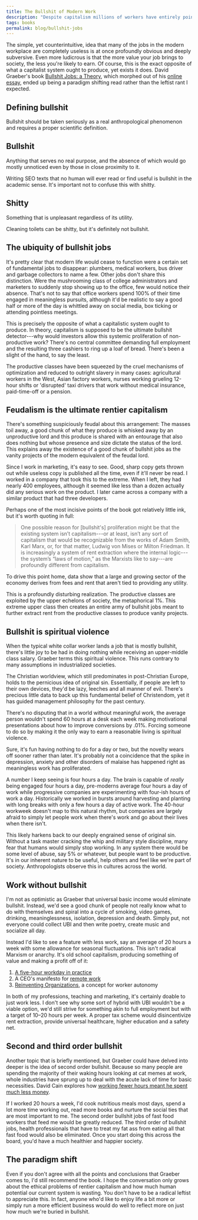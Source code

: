 ```yaml
---
title: The Bullshit of Modern Work 
description: "Despite capitalism millions of workers have entirely pointless jobs." 
tags: books
permalink: blog/bullshit-jobs
--- 
```


The simple, yet counterintuitive, idea that many of the jobs in the modern workplace are completely useless is at once profoundly obvious and deeply subversive. Even more ludicrous is that the more value your job brings to society, the less you're likely to earn. Of course, this is the exact opposite of what a capitalist system ought to produce, yet exists it does. David Graeber's book [Bullshit Jobs: a Theory][bbs], which morphed out of his [online essay][obs], ended up being a paradigm shifting read rather than the leftist rant I expected.

## Defining bullshit 

Bullshit should be taken seriously as a real anthropological phenomenon and requires a proper scientific definition. 

<section class="aside">
<h2>Bullshit</h2>
<p>Anything that serves no real purpose, and the absence of which would go mostly unnoticed even by those in close proximity to it.</p>
</section>

Writing SEO texts that no human will ever read or find useful is bullshit in the academic sense. It's important not to confuse this with shitty. 

<section class="aside">
<h2>Shitty</h2>
<p>Something that is unpleasant regardless of its utility.</p>
</section>

Cleaning toilets can be shitty, but it's definitely not bullshit. 

## The ubiquity of bullshit jobs 

It's pretty clear that modern life would cease to function were a certain set of fundamental jobs to disappear: plumbers, medical workers, bus driver and garbage collectors to name a few. Other jobs don't share this distinction. Were the mushrooming class of college administrators and marketers to suddenly stop showing up to the office, few would notice their absence. That's not to say that office workers spend 100% of their time engaged in meaningless pursuits, although it'd be realistic to say a good half or more of the day is whittled away on social media, box ticking or attending pointless meetings. 

This is precisely the opposite of what a capitalistic system ought to produce. In theory, capitalism is supposed to be the ultimate bullshit detector---why would investors allow this systemic proliferation of non-productive work? There's no central committee demanding full employment and the resulting three cashiers to ring up a loaf of bread. There's been a slight of the hand, to say the least. 

The productive classes have been squeezed by the cruel mechanisms of optimization and reduced to outright slavery in many cases: agricultural workers in the West, Asian factory workers, nurses working grueling 12-hour shifts or 'disrupted' taxi drivers that work without medical insurance, paid-time-off or a pension. 

## Feudalism is the ultimate rentier capitalism 

There's something suspiciously feudal about this arrangement: The masses toil away, a good chunk of what they produce is whisked away by an unproductive lord and this produce is shared with an entourage that also does nothing but whose presence and size dictate the status of the lord. This explains away the existence of a good chunk of bullshit jobs as the vanity projects of the modern equivalent of the feudal lord. 

Since I work in marketing, it's easy to see. Good, sharp copy gets thrown out while useless copy is published all the time, even if it'll never be read. I worked in a company that took this to the extreme. When I left, they had nearly 400 employees, although it seemed like less than a dozen actually did any serious work on the product. I later came across a company with a similar product that had three developers.

Perhaps one of the most incisive points of the book got relatively little ink, but it's worth quoting in full: 

> One possible reason for [bullshit's] proliferation might be that the existing system isn’t capitalism---or at least, isn’t any sort of capitalism that would be recognizable from the works of Adam Smith, Karl Marx, or, for that matter, Ludwig von Mises or Milton Friedman. It is increasingly a system of rent extraction where the internal logic---the system’s “laws of motion,” as the Marxists like to say---are profoundly different from capitalism.

To drive this point home, data show that a large and growing sector of the economy derives from fees and rent that aren't tied to providing any utility. 

This is a profoundly disturbing realization. The productive classes are exploited by the upper echelons of society, the metaphorical 1%. This extreme upper class then creates an entire army of bullshit jobs meant to further extract rent from the productive classes to produce vanity projects. 

## Bullshit is spiritual violence 

When the typical white collar worker lands a job that is mostly bullshit, there's little joy to be had in doing nothing while receiving an upper-middle class salary. Graeber terms this spiritual violence. This runs contrary to many assumptions in industrialized societies. 

The Christian worldview, which still predominates in post-Christian Europe, holds to the pernicious idea of original sin. Essentially, if people are left to their own devices, they'd be lazy, leeches and all manner of evil. There's precious little data to back up this fundamental belief of Christendom, yet it has guided management philosophy for the past century.

There's no disputing that in a world without meaningful work, the average person wouldn't spend 60 hours at a desk each week making motivational presentations about how to improve conversions by .01%. Forcing someone to do so by making it the only way to earn a reasonable living is spiritual violence. 

Sure, it's fun having nothing to do for a day or two, but the novelty wears off sooner rather than later. It's probably not a coincidence that the spike in depression, anxiety and other disorders of malaise has happened right as meaningless work has proliferated.  

A number I keep seeing is four hours a day. The brain is capable of *really* being engaged four hours a day, pre-moderns average four hours a day of work while progressive companies are experimenting with four-ish hours of work a day. Historically we worked in bursts around harvesting and planting with long breaks with only a few hours a day of active work. The 40-hour workweek doesn't map to this natural rhythm, but companies are largely afraid to simply let people work when there's work and go about their lives when there isn't. 

This likely harkens back to our deeply engrained sense of original sin. Without a task master cracking the whip and military style discipline, many fear that humans would simply stop working. In any system there would be some level of abuse, say 5% or whatever, but people want to be productive. It's in our inherent nature to be useful, help others and feel like we're part of society. Anthropologists observe this in cultures across the world. 

## Work without bullshit 

I'm not as optimistic as Graeber that universal basic income would eliminate bullshit. Instead, we'd see a good chunk of people not really know what to do with themselves and spiral into a cycle of smoking, video games, drinking, meaninglessness, isolation, depression and death. Simply put, not everyone could collect UBI and then write poetry, create music and socialize all day. 

Instead I'd like to see a feature with less work, say an average of 20 hours a week with some allowance for seasonal fluctuations. This isn't radical Marxism or anarchy. It's old school capitalism, producing something of value and making a profit off of it: 

1. [A five-hour workday in practice][5hd]
2. A CEO's manifesto for [remote work][rem] 
3. [Reinventing Organizations][rio], a concept for worker autonomy

In both of my professions, teaching and marketing, it's certainly doable to just work less. I don't see why some sort of hybrid with UBI wouldn't be a viable option, we'd still strive for something akin to full employment but with a target of 10–20 hours per week. A proper tax scheme would disincentivize rent extraction, provide universal healthcare, higher education and a safety net. 

## Second and third order bullshit 

Another topic that is briefly mentioned, but Graeber could have delved into deeper is the idea of second order bullshit. Because so many people are spending the majority of their waking hours looking at cat memes at work, whole industries have sprung up to deal with the acute lack of time for basic necessities. David Cain explores how [working fewer hours meant he spent much less money][40r].

If I worked 20 hours a week, I'd cook nutritious meals most days, spend a lot more time working out, read more books and nurture the social ties that are most important to me. The second order bullshit jobs of fast food workers that feed me would be greatly reduced. The third order of bullshit jobs, health professionals that have to treat my fat ass from eating all that fast food would also be eliminated. Once you start doing this across the board, you'd have a much healthier and happier society.

## The paradigm shift 

Even if you don't agree with all the points and conclusions that Graeber comes to, I'd still recommend the book. I hope the conversation only grows about the ethical problems of rentier capitalism and how much human potential our current system is wasting. You don't have to be a radical leftist to appreciate this. In fact, anyone who'd like to enjoy life a bit more or simply run a more efficient business would do well to reflect more on just how much we're buried in bullshit. 
 
[bbs]: https://en.wikipedia.org/wiki/Bullshit_Jobs
[obs]: https://strikemag.org/bullshit-jobs/
[5hd]: https://www.entrepreneur.com/article/279772
[rem]: https://basecamp.com/books/remote
[rio]: http://www.reinventingorganizations.com
[40r]: https://www.raptitude.com/2010/07/your-lifestyle-has-already-been-designed/